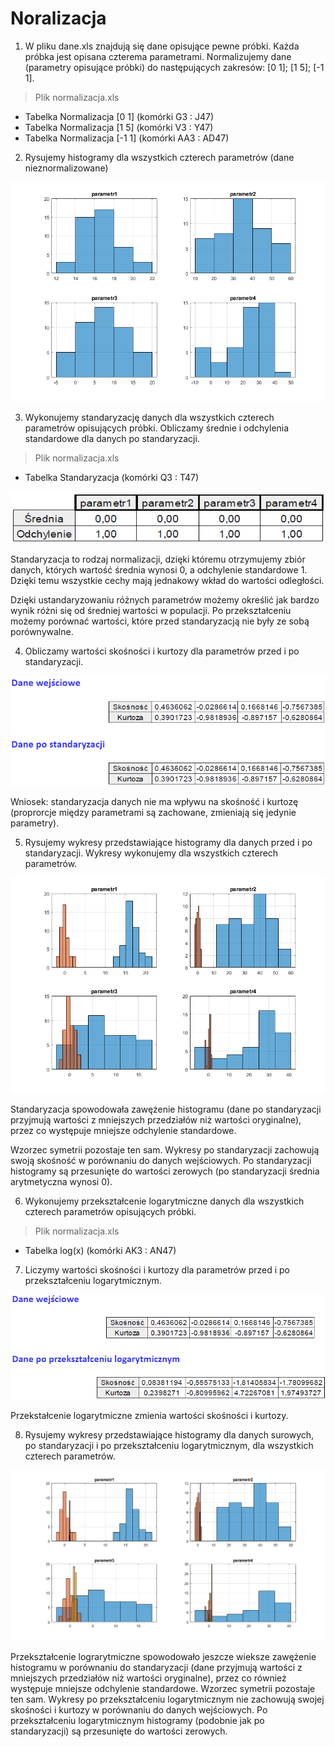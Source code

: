 # Noralizacja

1. W pliku dane.xls znajdują się dane opisujące pewne próbki. Każda próbka jest opisana czterema parametrami. Normalizujemy dane (parametry opisujące próbki) do następujących zakresów: [0 1]; [1 5]; [-1 1].

> Plik normalizacja.xls

- Tabelka Normalizacja [0 1] (komórki G3 : J47)
- Tabelka Normalizacja [1 5] (komórki V3 : Y47)
- Tabelka Normalizacja [-1 1] (komórki AA3 : AD47)

2. Rysujemy histogramy dla wszystkich czterech parametrów (dane nieznormalizowane)

<img src="02.png" />

3. Wykonujemy standaryzację danych dla wszystkich czterech parametrów opisujących próbki. Obliczamy średnie i odchylenia standardowe dla danych po standaryzacji. 

> Plik normalizacja.xls
- Tabelka Standaryzacja (komórki Q3 : T47)

<img src="03.png" />

Standaryzacja to rodzaj normalizacji, dzięki któremu otrzymujemy zbiór danych, których wartość średnia wynosi 0, a odchylenie standardowe 1. Dzięki temu wszystkie cechy mają jednakowy wkład do wartości odległości.

Dzięki ustandaryzowaniu różnych parametrów możemy określić jak bardzo wynik różni się od średniej wartości w populacji. Po przekształceniu możemy porównać wartości, które przed standaryzacją nie były ze sobą porównywalne.

4. Obliczamy wartości skośności i kurtozy dla parametrów przed i po standaryzacji. 

<img src="04.png" />

Wniosek: standaryzacja danych nie ma wpływu na skośność i kurtozę (proprorcje między parametrami są zachowane, zmieniają się jedynie parametry).

5. Rysujemy wykresy przedstawiające histogramy dla danych przed i po standaryzacji. Wykresy wykonujemy dla wszystkich czterech parametrów.

<img src="05.png" />

Standaryzacja spowodowała zawężenie histogramu (dane po standaryzacji przyjmują wartości z mniejszych przedziałów niż wartości oryginalne), przez co występuje mniejsze odchylenie standardowe. 

Wzorzec symetrii pozostaje ten sam. Wykresy po standaryzacji zachowują swoją skośność w porównaniu do danych wejściowych. Po standaryzacji histogramy są przesunięte do wartości zerowych (po standaryzacji średnia arytmetyczna wynosi 0).

6. Wykonujemy przekształcenie logarytmiczne danych dla wszystkich czterech parametrów opisujących próbki.

> Plik normalizacja.xls
- Tabelka log(x) (komórki AK3 : AN47)

7. Liczymy wartości skośności i kurtozy dla parametrów przed i po przekształceniu logarytmicznym.

<img src="07.png" />

Przekstałcenie logarytmiczne zmienia wartości skośności i kurtozy.

8. Rysujemy wykresy przedstawiające histogramy dla danych surowych, po standaryzacji i po przekształceniu logarytmicznym, dla wszystkich czterech parametrów.

<img src="08.png" />

Przekształcenie lograrytmiczne spowodowało jeszcze wieksze zawężenie histogramu w porównaniu do standaryzacji (dane przyjmują wartości z mniejszych przedziałów niż wartości oryginalne), przez co również występuje mniejsze odchylenie standardowe. Wzorzec symetrii pozostaje ten sam. Wykresy po przekształceniu logarytmicznym nie zachowują swojej skośności i kurtozy w porównaniu do danych wejściowych. Po przekształceniu logarytmicznym histogramy (podobnie jak po standaryzacji) są przesunięte do wartości zerowych.

